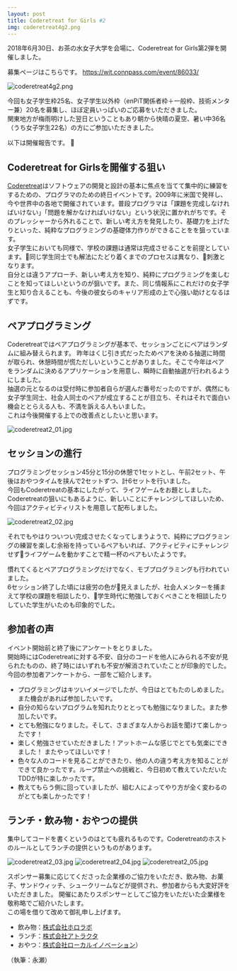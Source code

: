 ```yaml
---
layout: post
title: Coderetreat for Girls #2
img: coderetreat4g2.png 
---
```


2018年6月30日、お茶の水女子大学を会場に、Coderetreat for Girls第2弾を開催しました。

募集ページはこちらです。
<https://wit.connpass.com/event/86033/>

![coderetreat4g2.png]({{site.baseurl}}/images/coderetreat4g2.png)

今回も女子学生枠25名、女子学生以外枠（enPiT関係者枠＋一般枠、技術メンター兼）20名を募集し、ほぼ定員いっぱいのご応募をいただきました。  
関東地方が梅雨明けした翌日ということもあり朝から快晴の夏空、暑い中36名（うち女子学生22名）の方にご参加いただきました。  

以下は開催報告です。

## Coderetreat for Girlsを開催する狙い
[Coderetreat](https://www.coderetreat.org/)はソフトウェアの開発と設計の基本に焦点を当てて集中的に練習をするための、プログラマのための終日イベントです。2009年に米国で発祥し、今や世界中の各地で開催されています。普段プログラマは「課題を完成しなければいけない」「問題を解かなければいけない」という状況に置かれがちです。そのプレッシャーから外れることで、新しい考え方を発見したり、基礎力を上げたりといった、純粋なプログラミングの基礎体力作りができることをを狙っています。  
女子学生においても同様で、学校の課題は通常は完成させることを前提としています。同じ学生同士でも解法にたどり着くまでのプロセスは異なり、刺激となります。  
自分とは違うアプローチ、新しい考え方を知り、純粋にプログラミングを楽しむことを知ってほしいというのが狙いです。また、同じ情報系にこれだけの女子学生と知り合えることも、今後の彼女らのキャリア形成の上で心強い助けとなるはずです。

## ペアプログラミング
Coderetreatではペアプログラミングが基本で、セッションごとにペアはランダムに組み替えられます。
昨年はくじ引き式だったためペアを決める抽選に時間が取られ、休憩時間が慌ただしいということがありました。そこで今年はペアをランダムに決めるアプリケーションを用意し、瞬時に自動抽選が行われるようにしました。  
抽選の元となるのは受付時に参加者自らが選んだ番号だったのですが、偶然にも女子学生同士、社会人同士のペアが成立することが目立ち、それはそれで面白い機会ととらえる人も、不満を訴える人もいました。  
これは今後開催する上での改善点としたいと思います。

![coderetreat2_01.jpg]({{site.baseurl}}/images/coderetreat2_01.jpg)

## セッションの進行
プログラミングセッション45分と15分の休憩で1セットとし、午前2セット、午後はおやつタイムを挟んで2セットずつ、計6セットを行いました。  
今回もCoderetreatの基本にしたがって、ライフゲームをお題としました。  
Coderetreatの狙いにもあるように、新しいことにチャレンジしてほしいため、今回はアクティビティリストを用意して配布しました。

![coderetreat2_02.jpg]({{site.baseurl}}/images/coderetreat2_02.jpg)

それでもやはりついつい完成させたくなってしまうようで、純粋にプログラミングの練習を楽しむ余裕を持っているペアもいれば、アクティビティにチャレンジせずライフゲームを動かすことで精一杯のペアもいたようです。

慣れてくるとペアプログラミングだけでなく、モブプログラミングも行われていました。  
6セッション終了した頃には疲労の色が見えましたが、社会人メンターを捕まえて学校の課題を相談したり、学生時代に勉強しておくべきことを相談したりしていた学生がいたのも印象的でした。

## 参加者の声
イベント開始前と終了後にアンケートをとりました。  
開始時にはCoderetreatに対する不安、自分のコードを他人にみられる不安が見られたものの、終了時にはいずれも不安が解消されていたことが印象的でした。
今回の参加者アンケートから、一部をご紹介します。
- プログラミングはキツいイメージでしたが、今日はとてもたのしめました。また機会があれば参加したいです。
- 自分の知らないプログラムを知れたりととっても勉強になりました。また参加したいです。
- とても勉強になりました。そして、さまざまな人からお話を聞けて楽しかったです！
- 楽しく勉強させていただきました！アットホームな感じでとても気楽にできました！ またやってほしいです！
- 色々な人のコードを見ることができたり、他の人の違う考え方を知ることができて良かったです。ループ禁止への挑戦と、今日初めて教えていただいたTDDが特に楽しかったです。
- 教えてもらう側に回っていましたが、組む人によってやり方が全く変わるのがとても楽しかったです！

## ランチ・飲み物・おやつの提供
集中してコードを書くというのはとても疲れるものです。Coderetreatのホストのルールとしてランチの提供というものがあります。 

![coderetreat2_03.jpg]({{site.baseurl}}/images/coderetreat2_03.jpg)
![coderetreat2_04.jpg]({{site.baseurl}}/images/coderetreat2_04.jpg)
![coderetreat2_05.jpg]({{site.baseurl}}/images/coderetreat2_05.jpg)

スポンサー募集に応じてくださった企業様のご協力をいただき、飲み物、お菓子、サンドウィッチ、シュークリームなどが提供され、参加者からも大変好評をいただきました。
開催にあたりスポンサーとしてご協力をいただいた企業様を敬称略でご紹介いたします。  
この場を借りて改めて御礼申し上げます。 
- 飲み物：[株式会社ホロラボ](http://hololab.co.jp/)
- ランチ：[株式会社アトラクタ](https://www.attractor.co.jp/)
- おやつ：[株式会社ローカルイノベーション](https://local-innovation.com/)）

（執筆：永瀬）

